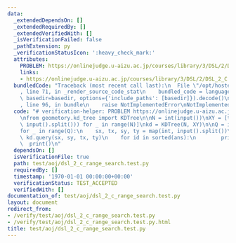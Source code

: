 ```yaml
---
data:
  _extendedDependsOn: []
  _extendedRequiredBy: []
  _extendedVerifiedWith: []
  _isVerificationFailed: false
  _pathExtension: py
  _verificationStatusIcon: ':heavy_check_mark:'
  attributes:
    PROBLEM: https://onlinejudge.u-aizu.ac.jp/courses/library/3/DSL/2/DSL_2_C
    links:
    - https://onlinejudge.u-aizu.ac.jp/courses/library/3/DSL/2/DSL_2_C
  bundledCode: "Traceback (most recent call last):\n  File \"/opt/hostedtoolcache/PyPy/3.10.12/x64/lib/pypy3.10/site-packages/onlinejudge_verify/documentation/build.py\"\
    , line 71, in _render_source_code_stat\n    bundled_code = language.bundle(stat.path,\
    \ basedir=basedir, options={'include_paths': [basedir]}).decode()\n  File \"/opt/hostedtoolcache/PyPy/3.10.12/x64/lib/pypy3.10/site-packages/onlinejudge_verify/languages/python.py\"\
    , line 96, in bundle\n    raise NotImplementedError\nNotImplementedError\n"
  code: "# verification-helper: PROBLEM https://onlinejudge.u-aizu.ac.jp/courses/library/3/DSL/2/DSL_2_C\n\
    \nfrom geometory.kd_tree import KDTree\n\nN = int(input())\nXY = [tuple(map(int,\
    \ input().split())) for _ in range(N)]\nkd = KDTree(N, XY)\n\nQ = int(input())\n\
    for _ in range(Q):\n    sx, tx, sy, ty = map(int, input().split())\n    ans =\
    \ kd.query(sx, sy, tx, ty)\n    for id in sorted(ans):\n        print(id)\n  \
    \  print()\n"
  dependsOn: []
  isVerificationFile: true
  path: test/aoj/dsl_2_c_range_search.test.py
  requiredBy: []
  timestamp: '1970-01-01 00:00:00+00:00'
  verificationStatus: TEST_ACCEPTED
  verifiedWith: []
documentation_of: test/aoj/dsl_2_c_range_search.test.py
layout: document
redirect_from:
- /verify/test/aoj/dsl_2_c_range_search.test.py
- /verify/test/aoj/dsl_2_c_range_search.test.py.html
title: test/aoj/dsl_2_c_range_search.test.py
---
```

